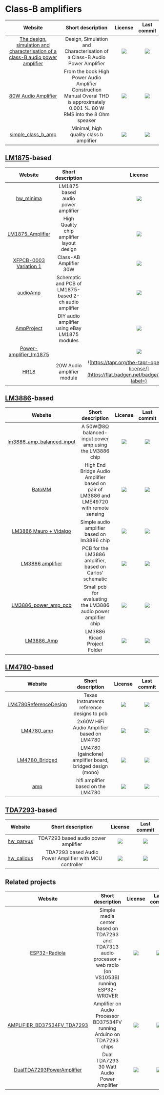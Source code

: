 # Class-B amplifiers

|Website|Short description|License|Last commit|
|:-:|:-:|:-:|:-:|
|[The design, simulation and characterisation of a class-B audio power amplifier](https://gregjolley.github.io/amplifier/)|Design, Simulation and Characterisation of a Class-B Audio Power Amplifier|![](https://flat.badgen.net/github/license/gregjolley/amplifier?label=)|![](https://flat.badgen.net/github/last-commit/gregjolley/amplifier?label=)|
|[80W Audio Amplifier](https://github.com/PeraZver/80W-Audio-Amplifier)|From the book High Power Audio Amplifier Construction Manual Overal THD is approximately 0.001 %. 80 W RMS into the 8 Ohm speaker|![](https://flat.badgen.net/github/license/PeraZver/80W-Audio-Amplifier?label=)|![](https://flat.badgen.net/github/last-commit/PeraZver/80W-Audio-Amplifier?label=)|
|[simple_class_b_amp](https://github.com/nickm1/simple_class_b_amp)|Minimal, high quality class b amplifier|![](https://flat.badgen.net/github/license/nickm1/simple_class_b_amp?label=)|![](https://flat.badgen.net/github/last-commit/nickm1/simple_class_b_amp?label=)|

## [LM1875](http://corneey.com/wBkHzj)-based
|Website|Short description|License|Last commit|
|:-:|:-:|:-:|:-:|
|[hw_minima](https://github.com/nradulovic/hw_minima)|LM1875 based audio power amplifier|![](https://flat.badgen.net/github/license/nradulovic/hw_minima?label=)|![](https://flat.badgen.net/github/last-commit/nradulovic/hw_minima?label=)|
|[LM1875_Amplifier](https://github.com/AshishCdev/LM1875_Amplifier-)|High Quality chip amplifier layout design|![](https://flat.badgen.net/github/license/AshishCdev/LM1875_Amplifier-?label=)|![](https://flat.badgen.net/github/last-commit/AshishCdev/LM1875_Amplifier-?label=)|
|[XFPCB-0003 Variation 1](https://github.com/xform3/xfpcb-0003-amp#variation-1-lm1875)|Class-AB Amplifier 30W|![](https://flat.badgen.net/github/license/nradulovic/hw_minima?label=)|![](https://flat.badgen.net/github/last-commit/nradulovic/hw_minima?label=)|
|[audioAmp](https://github.com/KIRILL70674/audioAmp)|Schematic and PCB of LM1875-based 2-ch audio amplifier|![](https://flat.badgen.net/github/license/KIRILL70674/audioAmp?label=)|![](https://flat.badgen.net/github/last-commit/KIRILL70674/audioAmp?label=)|
|[AmpProject](https://github.com/daveho/AmpProject)|DIY audio amplifier using eBay LM1875 modules|![](https://flat.badgen.net/github/license/daveho/AmpProject?label=)|![](https://flat.badgen.net/github/last-commit/daveho/AmpProject?label=)|
|[Power-amplifier_lm1875](https://github.com/succerseng/Power-amplifier_lm1875)| |![](https://flat.badgen.net/github/license/succerseng/Power-amplifier_lm1875?label=)|![](https://flat.badgen.net/github/last-commit/succerseng/Power-amplifier_lm1875?label=)|
|[HR18](http://www.haosredro.com/hardware/18/index.html)|20W Audio amplifier module|![https://tapr.org/the-tapr-open-hardware-license/](https://flat.badgen.net/badge/license/OHL/?label=)||


## [LM3886](http://corneey.com/wBkFOO)-based
|Website|Short description|License|Last commit|
|:-:|:-:|:-:|:-:|
|[lm3886_amp_balanced_input](https://github.com/bmc0/lm3886_amp_balanced_input)|A 50W@8Ω balanced-input power amp using the LM3886 chip|![](https://flat.badgen.net/github/license/bmc0/lm3886_amp_balanced_input?label=)|![](https://flat.badgen.net/github/last-commit/bmc0/lm3886_amp_balanced_input?label=)|
|[BatoMM](https://github.com/yu3ma/BatoMM)|High End Bridge Audio Amplifier based on pair of LM3886 and LME49720 with remote sensing|![](https://flat.badgen.net/github/license/yu3ma/BatoMM?label=)|![](https://flat.badgen.net/github/last-commit/yu3ma/BatoMM?label=)|
|[LM3886 Mauro + Vidalgo](https://github.com/diyaudioby/amp-lm3886-mauro-vidalgo)|Simple audio amplifier based on lm3886 chip|![](https://flat.badgen.net/github/license/diyaudioby/amp-lm3886-mauro-vidalgo?label=)|![](https://flat.badgen.net/github/last-commit/diyaudioby/amp-lm3886-mauro-vidalgo?label=)|
|[LM3886 amplifier](https://github.com/carlosfm_lm3886_amp)|PCB for the LM3886 amplifier, based on Carlos' schematic|![](https://flat.badgen.net/github/license/carlosfm_lm3886_amp?label=)|![](https://flat.badgen.net/github/last-commit/carlosfm_lm3886_amp?label=)|
|[LM3886_power_amp_pcb](https://github.com/JordanAceto/LM3886_power_amp_pcb)|Small pcb for evaluating the LM3886 audio power amplifier chip|![](https://flat.badgen.net/github/license/JordanAceto/LM3886_power_amp_pcb?label=)|![](https://flat.badgen.net/github/last-commit/JordanAceto/LM3886_power_amp_pcb?label=)|
|[LM3886_Amp](https://github.com/dsticks/LM3886_Amp)|LM3886 Kicad Project Folder|![](https://flat.badgen.net/github/license/dsticks/LM3886_Amp?label=)|![](https://flat.badgen.net/github/last-commit/dsticks/LM3886_Amp?label=)|

## [LM4780](http://corneey.com/wBkS5V)-based
|Website|Short description|License|Last commit|
|:-:|:-:|:-:|:-:|
|[LM4780ReferenceDesign](https://github.com/elkod/LM4780ReferenceDesign)|Texas Instruments reference designs to pcb|![](https://flat.badgen.net/github/license/elkod/LM4780ReferenceDesign?label=)|![](https://flat.badgen.net/github/last-commit/elkod/LM4780ReferenceDesign?label=)|
|[LM4780_amp](https://github.com/yu3ma/LM4780_amp)|2x60W HiFi Audio Amplifier based on LM4780|![](https://flat.badgen.net/github/license/yu3ma/LM4780_amp?label=)|![](https://flat.badgen.net/github/last-commit/yu3ma/LM4780_amp?label=)|
|[LM4780_Bridged](https://github.com/ElBabar/LM4780_Bridged)|LM4780 (gainclone) amplifier board, bridged design (mono)|![](https://flat.badgen.net/github/license/ElBabar/LM4780_Bridged?label=)|![](https://flat.badgen.net/github/last-commit/ElBabar/LM4780_Bridged?label=)|
|[amp](https://github.com/mru00/amp)|hifi amplifier based on the LM4780|![](https://flat.badgen.net/github/license/mru00/amp?label=)|![](https://flat.badgen.net/github/last-commit/mru00/amp?label=)|

## [TDA7293](http://destyy.com/wBxZNt)-based
|Website|Short description|License|Last commit|
|:-:|:-:|:-:|:-:|
|[hw_parvus](https://github.com/nradulovic/hw_parvus)|TDA7293 based audio power amplifier|![](https://flat.badgen.net/github/license/nradulovic/hw_parvus?label=)|![](https://flat.badgen.net/github/last-commit/nradulovic/hw_parvus?label=)|
|[hw_calidus](https://github.com/nradulovic/hw_calidus)|TDA7293 based Audio Power Amplifier with MCU controller|![](https://flat.badgen.net/github/license/nradulovic/hw_calidus?label=)|![](https://flat.badgen.net/github/last-commit/nradulovic/hw_calidus?label=)|

## Related projects
|Website|Short description|License|Last commit|
|:-:|:-:|:-:|:-:|
|[ESP32-Radiola](https://github.com/SinglWolf/ESP32-Radiola)|Simple media center based on TDA7293 and TDA7313 audio processor + web radio (on VS1053B) running ESP32-WROVER|![](https://flat.badgen.net/github/license/SinglWolf/ESP32-Radiola?label=)|![](https://flat.badgen.net/github/last-commit/SinglWolf/ESP32-Radiola?label=)|
|[AMPLIFIER_BD37534FV_TDA7293](https://github.com/AnatolyNevzoroff/AMPLIFIER_BD37534FV_TDA7293)|Amplifier on Audio Processor BD37534FV running Arduino on TDA7293 chips|![](https://flat.badgen.net/github/license/AnatolyNevzoroff/AMPLIFIER_BD37534FV_TDA7293?label=)|![](https://flat.badgen.net/github/last-commit/AnatolyNevzoroff/AMPLIFIER_BD37534FV_TDA7293?label=)|
|[DualTDA7293PowerAmplifier](https://github.com/Erriez/DualTDA7293PowerAmplifier)|Dual TDA7293 30 Watt Audio Power Amplifier|![](https://flat.badgen.net/github/license/Erriez/DualTDA7293PowerAmplifier?label=)|![](https://flat.badgen.net/github/last-commit/Erriez/DualTDA7293PowerAmplifier?label=)|
